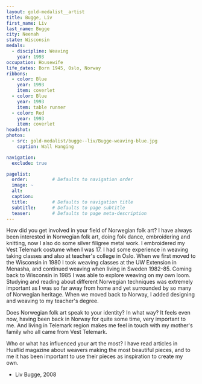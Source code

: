 ```yaml
---
layout: gold-medalist__artist
title: Bugge, Liv
first_name: Liv
last_name: Bugge
city: Neenah
state: Wisconsin
medals: 
  - discipline: Weaving
    year: 1993
occupation: Housewife
life_dates: Born 1945, Oslo, Norway
ribbons:
  - color: Blue
    year: 1993
    item: coverlet
  - color: Blue
    year: 1993
    item: table runner
  - color: Red
    year: 1993
    item: coverlet
headshot:
photos:
  - src: gold-medalist/bugge--liv/Bugge-weaving-blue.jpg
    caption: Wall Hanging

navigation:
  exclude: true

pagelist:
  order:         # Defaults to navigation order  
  image: ~
  alt:
  caption:
  title:         # Defaults to navigation title
  subtitle:      # Defaults to page subtitle
  teaser:        # Defaults to page meta-description  
---
```

How did you get involved in your field of Norwegian folk art?
I have always been interested in Norwegian folk art, doing folk dance, embroidering and knitting, now I also do some silver filigree metal work.  I embroidered my Vest Telemark costume when I was 17.  I had some experience in weaving taking classes and also at teacher's college in Oslo.  When we first moved to the Wisconsin in 1980 I took weaving classes at the UW Extension in Menasha, and continued weaving when living in Sweden 1982-85.  Coming back to Wisconsin in 1985 I was able to explore weaving on my own loom. Studying and reading about different Norwegian techniques was extremely important as I was so far away from home and yet surrounded by so many of Norwegian heritage.  When we moved back to Norway, I added designing and weaving to my teacher's degree.

Does Norwegian folk art speak to your identity?  In what way?
It feels even now, having been back in Norway for quite some time, very important to me.  And living in Telemark region makes me feel in touch with my mother's family who all came from Vest Telemark.

Who or what has influenced your art the most?
I have read articles in Husflid magazine about weavers making the most beautiful pieces, and to me it has been important to use their pieces as inspiration to create my own.

- Liv Bugge, 2008

